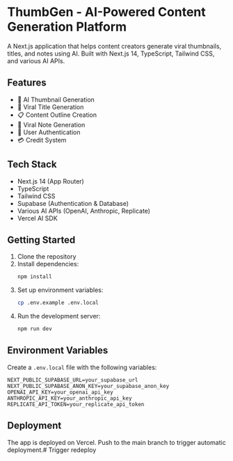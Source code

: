 # ThumbGen - AI-Powered Content Generation Platform

A Next.js application that helps content creators generate viral thumbnails, titles, and notes using AI. Built with Next.js 14, TypeScript, Tailwind CSS, and various AI APIs.

## Features

- 🎨 AI Thumbnail Generation
- 📝 Viral Title Generation
- 📋 Content Outline Creation
- 🚀 Viral Note Generation
- 👤 User Authentication
- 💳 Credit System

## Tech Stack

- Next.js 14 (App Router)
- TypeScript
- Tailwind CSS
- Supabase (Authentication & Database)
- Various AI APIs (OpenAI, Anthropic, Replicate)
- Vercel AI SDK

## Getting Started

1. Clone the repository
2. Install dependencies:
   ```bash
   npm install
   ```
3. Set up environment variables:
   ```bash
   cp .env.example .env.local
   ```
4. Run the development server:
   ```bash
   npm run dev
   ```

## Environment Variables

Create a `.env.local` file with the following variables:

```env
NEXT_PUBLIC_SUPABASE_URL=your_supabase_url
NEXT_PUBLIC_SUPABASE_ANON_KEY=your_supabase_anon_key
OPENAI_API_KEY=your_openai_api_key
ANTHROPIC_API_KEY=your_anthropic_api_key
REPLICATE_API_TOKEN=your_replicate_api_token
```

## Deployment

The app is deployed on Vercel. Push to the main branch to trigger automatic deployment.# Trigger redeploy
